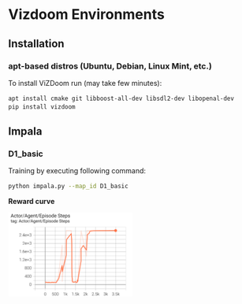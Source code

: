 # Vizdoom Environments

## Installation

### apt-based distros (Ubuntu, Debian, Linux Mint, etc.)

To install ViZDoom run (may take few minutes):

```bash
apt install cmake git libboost-all-dev libsdl2-dev libopenal-dev
pip install vizdoom
```

## Impala

### D1_basic

Training by executing following command:

```bash
python impala.py --map_id D1_basic
```

**Reward curve**

<img src="./results/D1_basic-reward.png" width="50%">
